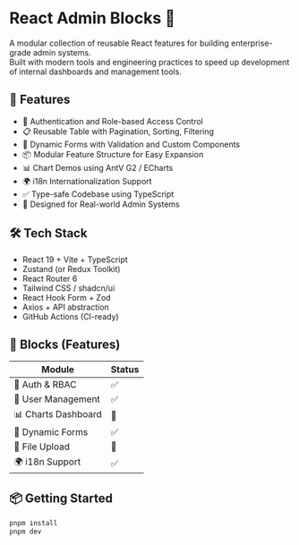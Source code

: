 # React Admin Blocks 🚀

A modular collection of reusable React features for building enterprise-grade admin systems.  
Built with modern tools and engineering practices to speed up development of internal dashboards and management tools.

## 🌟 Features

- 🔐 Authentication and Role-based Access Control
- 📋 Reusable Table with Pagination, Sorting, Filtering
- 🧾 Dynamic Forms with Validation and Custom Components
- 📦 Modular Feature Structure for Easy Expansion
- 📊 Chart Demos using AntV G2 / ECharts
- 🌍 i18n Internationalization Support
- ✅ Type-safe Codebase using TypeScript
- 🎯 Designed for Real-world Admin Systems

## 🛠️ Tech Stack

- React 19 + Vite + TypeScript
- Zustand (or Redux Toolkit)
- React Router 6
- Tailwind CSS / shadcn/ui
- React Hook Form + Zod
- Axios + API abstraction
- GitHub Actions (CI-ready)

## 🚧 Blocks (Features)

| Module              | Status |
| ------------------- | ------ |
| 🔐 Auth & RBAC      | ✅     |
| 👥 User Management  | ✅     |
| 📊 Charts Dashboard | 🔄     |
| 📝 Dynamic Forms    | ✅     |
| 📁 File Upload      | 🔄     |
| 🌍 i18n Support     | ✅     |

## 📦 Getting Started

```bash
pnpm install
pnpm dev
```

